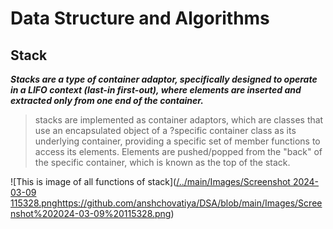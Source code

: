 # Data Structure and Algorithms

## Stack

**_Stacks are a type of container adaptor, specifically designed to operate in a LIFO context (last-in first-out), where elements are inserted and extracted only from one end of the container._**

> stacks are implemented as container adaptors, which are classes that use an encapsulated object of a ?specific container class as its underlying container, providing a specific set of member functions to access its elements. Elements are pushed/popped from the "back" of the specific container, which is known as the top of the stack.

![This is image of all functions of stack]([/../main/Images/Screenshot 2024-03-09 115328.png](https://github.com/anshchovatiya/DSA/blob/main/Images/Screenshot%202024-03-09%20115328.png)https://github.com/anshchovatiya/DSA/blob/main/Images/Screenshot%202024-03-09%20115328.png)
